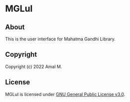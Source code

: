 # MGLuI

## About
This is the user interface for Mahatma Gandhi Library.

## Copyright
Copyright (c) 2022 Amal M.

## License
MGLuI is licensed under [GNU General Public License v3.0](LICENSE).

